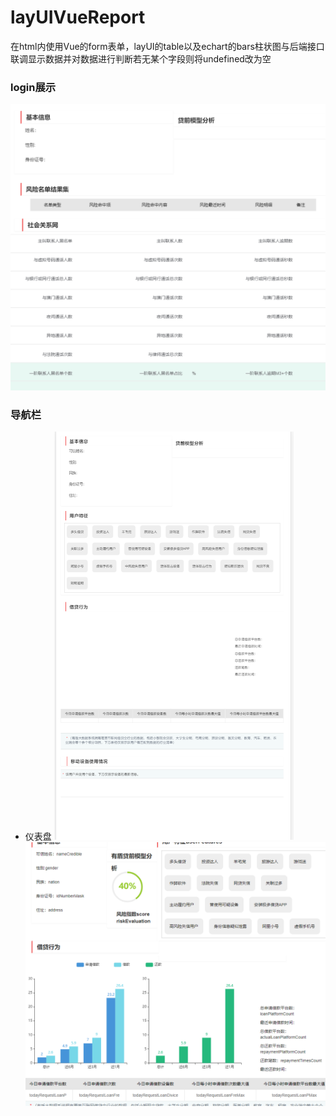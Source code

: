 # layUIVueReport
在html内使用Vue的form表单，layUI的table以及echart的bars柱状图与后端接口联调显示数据并对数据进行判断若无某个字段则将undefined改为空
### login展示


![](statis/1.png)


### 导航栏
- 仪表盘
![](statis/2.png)
![](statis/3.png)
